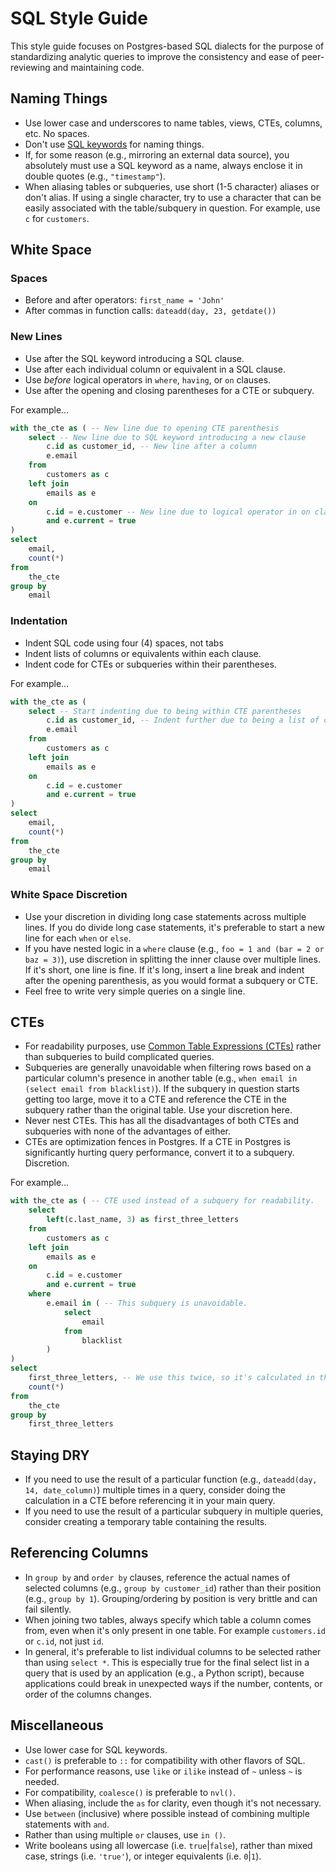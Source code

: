 # SQL Style Guide

This style guide focuses on Postgres-based SQL dialects for the purpose of standardizing analytic queries to improve the consistency and ease of peer-reviewing and maintaining code.

## Naming Things

* Use lower case and underscores to name tables, views, CTEs, columns, etc. No spaces.
* Don't use [SQL keywords](https://www.postgresql.org/docs/current/sql-keywords-appendix.html) for naming things.
* If, for some reason (e.g., mirroring an external data source), you absolutely must use a SQL keyword as a name, always enclose it in double quotes (e.g., `"timestamp"`).
* When aliasing tables or subqueries, use short (1-5 character) aliases or don't alias. If using a single character, try to use a character that can be easily associated with the table/subquery in question. For example, use `c` for `customers`.

## White Space
### Spaces
* Before and after operators: `first_name = 'John'`
* After commas in function calls: `dateadd(day, 23, getdate())`

### New Lines
* Use after the SQL keyword introducing a SQL clause.
* Use after each individual column or equivalent in a SQL clause.
* Use _before_ logical operators in `where`, `having`, or `on` clauses.
* Use after the opening and closing parentheses for a CTE or subquery.

For example...
```sql
with the_cte as ( -- New line due to opening CTE parenthesis
    select -- New line due to SQL keyword introducing a new clause
        c.id as customer_id, -- New line after a column
        e.email
    from
        customers as c
    left join
        emails as e
    on
        c.id = e.customer -- New line due to logical operator in on clause
        and e.current = true
)
select
    email,
    count(*)
from
    the_cte
group by
    email
```

### Indentation
* Indent SQL code using four (4) spaces, not tabs
* Indent lists of columns or equivalents within each clause.
* Indent code for CTEs or subqueries within their parentheses.

For example...
```sql
with the_cte as (
    select -- Start indenting due to being within CTE parentheses
        c.id as customer_id, -- Indent further due to being a list of columns within select clause
        e.email
    from
        customers as c
    left join
        emails as e
    on
        c.id = e.customer
        and e.current = true
)
select
    email,
    count(*)
from
    the_cte
group by
    email
```

### White Space Discretion
* Use your discretion in dividing long case statements across multiple lines. If you do divide long case statements, it's preferable to start a new line for each `when` or `else`.
* If you have nested logic in a `where` clause (e.g., `foo = 1 and (bar = 2 or baz = 3)`), use discretion in splitting the inner clause over multiple lines. If it's short, one line is fine. If it's long, insert a line break and indent after the opening parenthesis, as you would format a subquery or CTE.
* Feel free to write very simple queries on a single line.

## CTEs
* For readability purposes, use [Common Table Expressions (CTEs)](https://www.postgresql.org/docs/current/queries-with.html) rather than subqueries to build complicated queries.
* Subqueries are generally unavoidable when filtering rows based on a particular column's presence in another table (e.g., `when email in (select email from blacklist)`). If the subquery in question starts getting too large, move it to a CTE and reference the CTE in the subquery rather than the original table. Use your discretion here.
* Never nest CTEs. This has all the disadvantages of both CTEs and subqueries with none of the advantages of either.
* CTEs are optimization fences in Postgres. If a CTE in Postgres is significantly hurting query performance, convert it to a subquery. Discretion.

For example...
```sql
with the_cte as ( -- CTE used instead of a subquery for readability.
    select
        left(c.last_name, 3) as first_three_letters
    from
        customers as c
    left join
        emails as e
    on
        c.id = e.customer
        and e.current = true
    where
        e.email in ( -- This subquery is unavoidable.
            select
                email
            from
                blacklist
        )
)
select
    first_three_letters, -- We use this twice, so it's calculated in the CTE to prevent repeating code (see below).
    count(*)
from
    the_cte
group by
    first_three_letters
```

## Staying DRY
* If you need to use the result of a particular function (e.g., `dateadd(day, 14, date_column)`) multiple times in a query, consider doing the calculation in a CTE before referencing it in your main query.
* If you need to use the result of a particular subquery in multiple queries, consider creating a temporary table containing the results.

## Referencing Columns
* In `group by` and `order by` clauses, reference the actual names of selected columns (e.g., `group by customer_id`) rather than their position (e.g., `group by 1`). Grouping/ordering by position is very brittle and can fail silently.
* When joining two tables, always specify which table a column comes from, even when it's only present in one table. For example `customers.id` or `c.id`, not just `id`.
* In general, it's preferable to list individual columns to be selected rather than using `select *`. This is especially true for the final select list in a query that is used by an application (e.g., a Python script), because applications could break in unexpected ways if the number, contents, or order of the columns changes.


## Miscellaneous
* Use lower case for SQL keywords.
* `cast()` is preferable to `::` for compatibility with other flavors of SQL.
* For performance reasons, use `like` or `ilike` instead of `~` unless `~` is needed.
* For compatibility, `coalesce()` is preferable to `nvl()`.
* When aliasing, include the `as` for clarity, even though it's not necessary.
* Use `between` (inclusive) where possible instead of combining multiple statements with `and`.
* Rather than using multiple `or` clauses, use `in ()`.
* Write booleans using all lowercase (i.e. `true`|`false`), rather than mixed case, strings (i.e. `'true'`), or integer equivalents (i.e. `0`|`1`).
